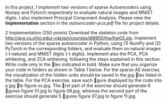 In this project, I implement two versions of sparse Autoencoders using Numpy and Pytorch respectively to evaluate natural images and MNIST digits. I also implement Principal Component Analysis. Please view the **Implementation** section in the *autoencoder-pca.pdf* file for project details. 

2 Implementation (250 points)
Download the skeleton code from http://ace.cs.ohio.edu/~razvan/courses/dl6900/hw/hw03.zip.
Implement two versions of the sparse autoencoder in Python, using (1) NumPy and (2)
PyTorch in the corresponding folders, and evaluate them on natural images (-t natural)
and MNIST digits (-t digits). Implement also the PCA, PCA whitening, and ZCA whitening,
following the steps explained in this section. Write code only in the les indicated
in bold. Make sure that you organize your code in folders as shown in Table 1 below.
For the sparse AE exercise, the visualization of the hidden units should be saved in the
jpg les listed in the table. For the PCA exercise, save each gure displayed by the code
into a jpg le figure xx.jpg. The rst part of the exercise should generate 6 gures
figure 01.jpg to figure 06.jpg, whereas the second part of the exercise should generate
5 gures figure 07.jpg to figure 11.jpg.
